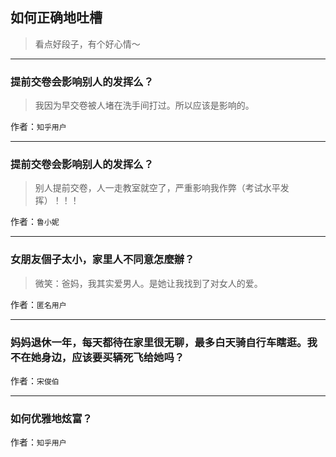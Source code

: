 ## 如何正确地吐槽

> 看点好段子，有个好心情～


 
---

### 提前交卷会影响别人的发挥么？

> 我因为早交卷被人堵在洗手间打过。所以应该是影响的。


作者：`知乎用户`

---

### 提前交卷会影响别人的发挥么？

> 别人提前交卷，人一走教室就空了，严重影响我作弊（考试水平发挥）！！！


作者：`鲁小妮`

---

### 女朋友個子太小，家里人不同意怎麼辦？

> 微笑：爸妈，我其实爱男人。是她让我找到了对女人的爱。


作者：`匿名用户`

---

### 妈妈退休一年，每天都待在家里很无聊，最多白天骑自行车瞎逛。我不在她身边，应该要买辆死飞给她吗？

> 


作者：`宋俊伯`

---

### 如何优雅地炫富？

> 


作者：`知乎用户`